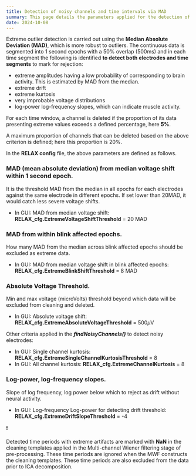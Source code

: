 ```yaml
---
title: Detection of noisy channels and time intervals via MAD
summary: This page details the parameters applied for the detection of noisy channels and time intervals by computing MAD.
date: 2024-10-08
---
```


Extreme outlier detection is carried out using the **Median Absolute Deviation (MAD)**, which is more robust to outliers. The continuous data is segmented into 1 second epochs with a 50% overlap (500ms) and in each time segment the following is identified **to detect both electrodes and time segments** to mark for rejection:

- extreme amplitudes having a low probability of corresponding to brain activity. This is estimated by MAD from the median.
- extreme drift
- extreme kurtosis
- very improbable voltage distributions
- log-power log-frequency slopes, which can indicate muscle activity.

For each time window, a channel is deleted if the proportion of its data presenting extreme values exceeds a defined percentage, here **5%**. 

A maximum proportion of channels that can be deleted based on the above criterion is defined; here this proportion is 20%.

In the **RELAX config** file, the above parameters are defined as follows. 

### **MAD (mean absolute deviation) from median voltage shift within 1 second epoch**.

It is the threshold MAD from the median in all epochs for each electrodes against the same electrode in different epochs. If set lower than 20MAD, it would catch less severe voltage shifts.

- In GUI: MAD from median voltage shift: **RELAX_cfg.ExtremeVoltageShiftThreshold** = 20 MAD

### **MAD from within blink affected epochs**.

How many MAD from the median across blink affected epochs should be excluded as extreme data. 

- In GUI: MAD from median voltage shift in blink affected epochs: **RELAX_cfg.ExtremeBlinkShiftThreshold** = 8 MAD

### **Absolute Voltage Threshold**.

Min and max voltage (microVolts) threshold beyond which data will be excluded from cleaning and deleted. 

- In GUI: Absolute voltage shift: **RELAX_cfg.ExtremeAbsoluteVoltageThreshold** =   $500\mu$V

Other criteria applied in the ***findNoisyChannels()*** to detect noisy electrodes:

- In GUI: Single channel kurtosis: **RELAX_cfg.ExtremeSingleChannelKurtosisThreshold** = 8
- In GUI: All channel kurtosis: **RELAX_cfg.ExtremeChannelKurtosis** = 8

### **Log-power,  log-frequency slopes.**

Slope of log frequency, log power below which to reject as drift without neural activity. 

- In GUI: Log-frequency Log-power for detecting drift threshold: **RELAX_cfg.ExtremeDriftSlopeThreshold** = -4

<aside>
❗

Detected time periods with extreme artifacts are marked with **NaN**  in the cleaning templates applied in the Multi-channel Wiener filtering stage of pre-processing. These time periods are ignored when the MWF constructs the cleaning templates. These time periods are also excluded from the data prior to ICA decomposition. 

</aside>